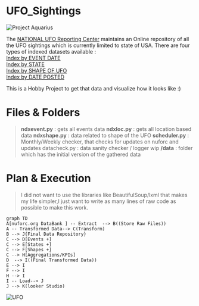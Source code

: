 # UFO_Sightings

![Project Aquarius](https://thinkaboutit.site/ufos/wp-content/uploads/sites/12/2012/12/54carpet.gif "Aquarius")

The [NATIONAL UFO Reporting Center](https://nuforc.org/databank/) maintains an Online repository of all the UFO sightings which is currently limited to state of USA.
There are four types of indexed datasets available : <br>
[Index by EVENT DATE](https://nuforc.org/webreports/ndxevent.html)  
[Index by STATE](https://nuforc.org/webreports/ndxloc.html)  
[Index by SHAPE OF UFO](https://nuforc.org/webreports/ndxshape.html)  
[Index by DATE POSTED](https://nuforc.org/webreports/ndxpost.html)

This is a Hobby Project to get that data and visualize how it looks like :)

# Files & Folders

> **ndxevent.py** : gets all events data
> **ndxloc.py** : gets all location based data
> **ndxshape.py** : data related to shape of the UFO
> **scheduler.py** : Monthly/Weekly checker, that checks for updates on nuforc and updates
> datacheck.py : data sanity checker / logger wip
> **/data** : folder which has the initial version of the gathered data

# Plan & Execution

>I did not want to use the libraries like BeautifulSoup/lxml that makes my life simpler,I just want to write as many lines of raw code as possible to make this work.


```mermaid
graph TD
A[nuforc.org DataBank ] -- Extract  --> B((Store Raw Files))
A -- Transformed Data--> C(Transform)
B --> J{Final Data Repository}
C --> D[Events +]
C --> E[States +]
C --> F[Shapes +] 
C --> H[Aggregations/KPIs]
D  --> I((Final Transformed Data))
E --> I
F --> I
H --> I
I -- Load--> J
J --> K(looker Studio)

```



![UFO](https://res.cloudinary.com/teepublic/image/private/s--L0c69ARe--/t_Preview/b_rgb:191919,c_lpad,f_jpg,h_630,q_90,w_1200/v1592599322/production/designs/11490920_0.jpg "UFO")





